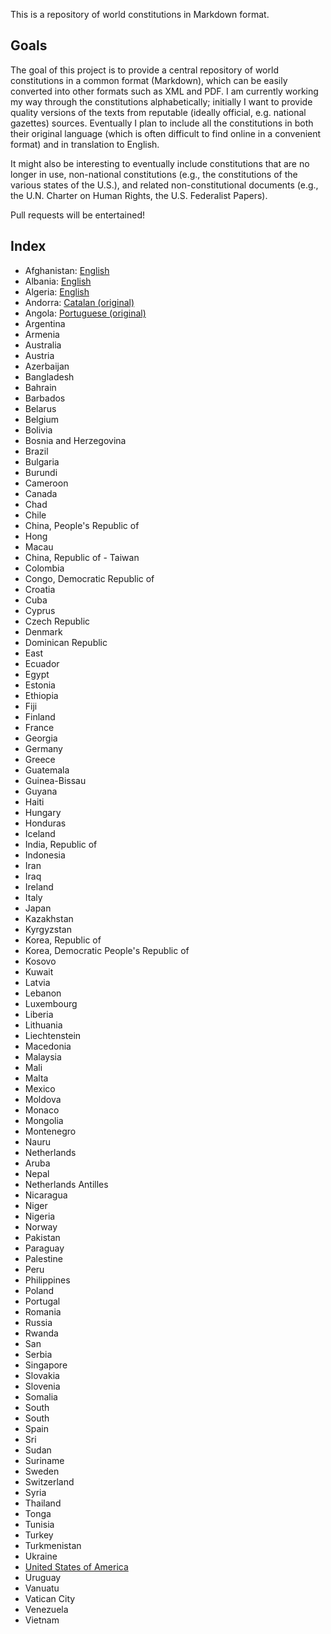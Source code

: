 This is a repository of world constitutions in Markdown format.

## Goals

The goal of this project is to provide a central repository of world constitutions in a common format (Markdown), which can be easily converted into other formats such as XML and PDF. I am currently working my way through the constitutions alphabetically; initially I want to provide quality versions of the texts from reputable (ideally official, e.g. national gazettes) sources. Eventually I plan to include all the constitutions in both their original language (which is often difficult to find online in a convenient format) and in translation to English.

It might also be interesting to eventually include constitutions that are no longer in use, non-national constitutions (e.g., the constitutions of the various states of the U.S.), and related non-constitutional documents (e.g., the U.N. Charter on Human Rights, the U.S. Federalist Papers).

Pull requests will be entertained!

## Index

* Afghanistan: [English](https://github.com/joshleitzel/constitutions/blob/master/afghanistan/afghanistan.en.md)
* Albania: [English](https://github.com/joshleitzel/constitutions/blob/master/albania/albania.en.md)
* Algeria: [English](https://github.com/joshleitzel/constitutions/blob/master/algeria/algeria.en.md)
* Andorra: [Catalan (original)](https://github.com/joshleitzel/constitutions/blob/master/andorra/andorra.ca.md)
* Angola: [Portuguese (original)](https://github.com/joshleitzel/constitutions/blob/master/angola/angola.pt.md)
* Argentina
* Armenia
* Australia
* Austria
* Azerbaijan
* Bangladesh
* Bahrain
* Barbados
* Belarus
* Belgium
* Bolivia
* Bosnia and Herzegovina
* Brazil
* Bulgaria
* Burundi
* Cameroon
* Canada
* Chad
* Chile
* China, People's Republic of
* Hong
* Macau
* China, Republic of - Taiwan
* Colombia
* Congo, Democratic Republic of
* Croatia
* Cuba
* Cyprus
* Czech Republic
* Denmark
* Dominican Republic
* East
* Ecuador
* Egypt
* Estonia
* Ethiopia
* Fiji
* Finland
* France
* Georgia
* Germany
* Greece
* Guatemala
* Guinea-Bissau
* Guyana
* Haiti
* Hungary
* Honduras
* Iceland
* India, Republic of
* Indonesia
* Iran
* Iraq
* Ireland
* Italy
* Japan
* Kazakhstan
* Kyrgyzstan
* Korea, Republic of
* Korea, Democratic People's Republic of
* Kosovo
* Kuwait
* Latvia
* Lebanon
* Luxembourg
* Liberia
* Lithuania
* Liechtenstein
* Macedonia
* Malaysia
* Mali
* Malta
* Mexico
* Moldova
* Monaco
* Mongolia
* Montenegro
* Nauru
* Netherlands
* Aruba
* Nepal
* Netherlands Antilles
* Nicaragua
* Niger
* Nigeria
* Norway
* Pakistan
* Paraguay
* Palestine
* Peru
* Philippines
* Poland
* Portugal
* Romania
* Russia
* Rwanda
* San
* Serbia
* Singapore
* Slovakia
* Slovenia
* Somalia
* South
* South
* Spain
* Sri
* Sudan
* Suriname
* Sweden
* Switzerland
* Syria
* Thailand
* Tonga
* Tunisia
* Turkey
* Turkmenistan
* Ukraine
* [United States of America](https://github.com/joshleitzel/constitutions/blob/master/usa/united_states_of_america.md)
* Uruguay
* Vanuatu
* Vatican City
* Venezuela
* Vietnam
